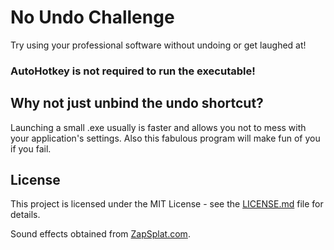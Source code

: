 # No Undo Challenge
Try using your professional software without undoing or get laughed at!

### AutoHotkey is not required to run the executable!

## Why not just unbind the undo shortcut?
Launching a small .exe usually is faster and allows you not to mess with your application's settings.
Also this fabulous program will make fun of you if you fail.

## License
This project is licensed under the MIT License - see the [LICENSE.md](LICENSE.md) file for details.

Sound effects obtained from [ZapSplat.com](https://www.zapsplat.com).
